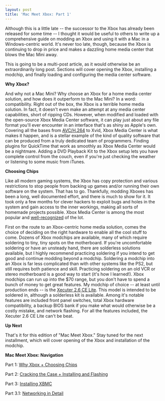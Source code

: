 ```yaml
---
layout: post
title: 'Mac Meet Xbox: Part 1'
---
```

Although this is a little late -- the successor to the Xbox has already been released for some time -- I thought it would be useful to others to write up a comprehensive guide on modding an Xbox and using it with a Mac in a Windows-centric world.  It's never too late, though, because the Xbox is continuing to drop in price and makes a dazzling home media center that blows the Mac Mini away.

This is going to be a multi-post article, as it would otherwise be an extraordinarily long post.  Sections will cover opening the Xbox, installing a modchip, and finally loading and configuring the media center software.

**Why Xbox?**

And why not a Mac Mini?  Why choose an Xbox for a home media center solution, and how does it outperform to the Mac Mini?  In a word: compatibility.  Right out of the box, the Xbox is a terrible home media solution.  In fact, it doesn't even make an attempt at any media center capabilities, short of ripping CDs.  However, when modified and loaded with the open-source Xbox Media Center software, it can play just about any file format you'll ever encounter in an interface that's as shiny as Apple's own.  Covering all the bases from [AVC/H.264](http://en.wikipedia.org/wiki/H.264) to Xvid, Xbox Media Center is what makes it happen, and is a stellar example of the kind of quality software that can be produced from a truly dedicated team of programmers.  Finding plugins for QuickTime that work as smoothly as Xbox Media Center would be a nightmare.  Adding a DVD Playback Kit to the Xbox setup lets you have complete control from the couch, even if you're just checking the weather or listening to some music from iTunes.

**Choosing Chips**

Like all modern gaming systems, the Xbox has copy protection and various restrictions to stop people from backing up games and/or running their own software on the system.  That has to go.  Thankfully, modding Xboxes has been a long, well documented effort, and there is much to show for it.  It took only a few months for clever hackers to exploit bugs and holes in the system and gain access to the inner workings, making all sorts of homemade projects possible.  Xbox Media Center is among the most popular and [well-recognized](http://sourceforge.net/awards/cca/) of the lot.

First on the route to an Xbox-centric home media solution, comes the choice of deciding on the right hardware to enable all the cool stuff to come.  Dozens of Xbox modchips are available, many of which require soldering to tiny, tiny spots on the motherboard.  If you're uncomfortable soldering or have an unsteady hand, there are solderless solutions available, but I highly recommend practicing soldering if you intend to get good and continue modding beyond a modchip.  Soldering a modchip into an Xbox is far less complicated than with other systems like the PS2, but still requires both patience and skill.  Practicing soldering on an old VCR or stereo motherboard is a good way to start (it's how I learned!).  Xbox modchips can run up into the $70 range, but you don't have to spend a bunch of money to get great features.  My modchip of choice -- at least until production ends -- is the [Xecuter 2.6 CE Lite](http://www.divineo.com/cgi-bin/div-us/dd-xb-x26l).  This model is intended to be soldered in, although a solderless kit is available.  Among it's notable features are included front panel switches, total Xbox hardware compatibility, a backup BIOS bank if you make what would otherwise be a costly mistake, and network flashing.  For all the features included, the Xecuter 2.6 CE Lite can't be beat.

**Up Next**

That's it for this edition of "Mac Meet Xbox."  Stay tuned for the next installment, which will cover opening of the Xbox and installation of the modchip.

**Mac Meet Xbox: Navigation**

Part 1: [Why Xbox + Choosing Chips](/2006/08/18/mac-meet-xbox-1/)

Part 2: [Cracking the Case + Installing and Flashing](/2006/09/08/mac-meet-xbox-2/)

Part 3: [Installing XBMC](/2006/12/21/mac-meet-xbox-part-3/)

Part 3.1: [Networking in Detail](/2007/02/10/mac-meet-xbox-part-3-point-1/)
